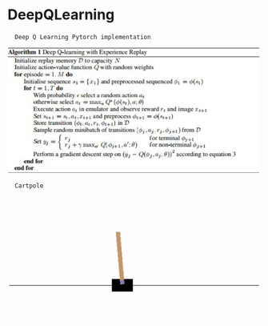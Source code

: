 # DeepQLearning

      Deep Q Learning Pytorch implementation
![alt text](https://github.com/Aktharnvdv/DeepQLearning/blob/main/deep%20Q%20learning.PNG)

      Cartpole
![alt text](https://github.com/Aktharnvdv/DeepQLearning/blob/main/cartpole.PNG)
